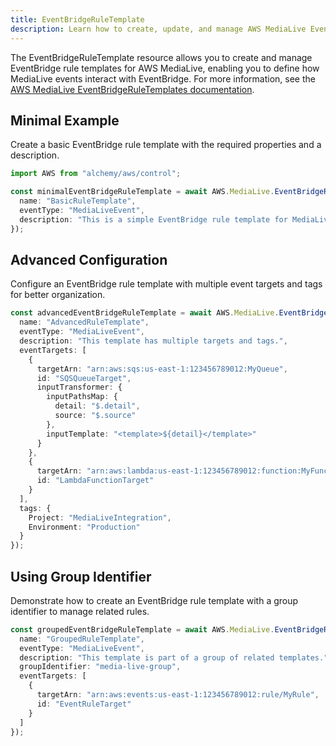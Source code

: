 ```yaml
---
title: EventBridgeRuleTemplate
description: Learn how to create, update, and manage AWS MediaLive EventBridgeRuleTemplates using Alchemy Cloud Control.
---
```



The EventBridgeRuleTemplate resource allows you to create and manage EventBridge rule templates for AWS MediaLive, enabling you to define how MediaLive events interact with EventBridge. For more information, see the [AWS MediaLive EventBridgeRuleTemplates documentation](https://docs.aws.amazon.com/medialive/latest/userguide/).

## Minimal Example

Create a basic EventBridge rule template with the required properties and a description.

```ts
import AWS from "alchemy/aws/control";

const minimalEventBridgeRuleTemplate = await AWS.MediaLive.EventBridgeRuleTemplate("basicRuleTemplate", {
  name: "BasicRuleTemplate",
  eventType: "MediaLiveEvent",
  description: "This is a simple EventBridge rule template for MediaLive events."
});
```

## Advanced Configuration

Configure an EventBridge rule template with multiple event targets and tags for better organization.

```ts
const advancedEventBridgeRuleTemplate = await AWS.MediaLive.EventBridgeRuleTemplate("advancedRuleTemplate", {
  name: "AdvancedRuleTemplate",
  eventType: "MediaLiveEvent",
  description: "This template has multiple targets and tags.",
  eventTargets: [
    {
      targetArn: "arn:aws:sqs:us-east-1:123456789012:MyQueue",
      id: "SQSQueueTarget",
      inputTransformer: {
        inputPathsMap: {
          detail: "$.detail",
          source: "$.source"
        },
        inputTemplate: "<template>${detail}</template>"
      }
    },
    {
      targetArn: "arn:aws:lambda:us-east-1:123456789012:function:MyFunction",
      id: "LambdaFunctionTarget"
    }
  ],
  tags: {
    Project: "MediaLiveIntegration",
    Environment: "Production"
  }
});
```

## Using Group Identifier

Demonstrate how to create an EventBridge rule template with a group identifier to manage related rules.

```ts
const groupedEventBridgeRuleTemplate = await AWS.MediaLive.EventBridgeRuleTemplate("groupedRuleTemplate", {
  name: "GroupedRuleTemplate",
  eventType: "MediaLiveEvent",
  description: "This template is part of a group of related templates.",
  groupIdentifier: "media-live-group",
  eventTargets: [
    {
      targetArn: "arn:aws:events:us-east-1:123456789012:rule/MyRule",
      id: "EventRuleTarget"
    }
  ]
});
```
